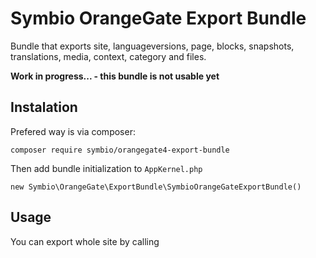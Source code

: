 # Symbio OrangeGate Export Bundle

Bundle that exports site, languageversions, page, blocks, snapshots, translations, media, context, category and files.

**Work in progress... - this bundle is not usable yet**

## Instalation
Prefered way is via composer:

    composer require symbio/orangegate4-export-bundle

Then add bundle initialization to ````AppKernel.php````

    new Symbio\OrangeGate\ExportBundle\SymbioOrangeGateExportBundle()

## Usage

You can export whole site by calling  
